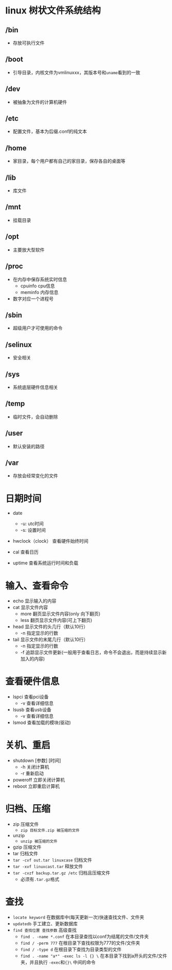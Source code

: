 # linux 树状文件系统结构
## /bin
- 存放可执行文件

## /boot
- 引导目录，内核文件为vmlinuxxx，其版本号和`uname`看到的一致

## /dev
- 被抽象为文件的计算机硬件

## /etc
- 配置文件，基本为后缀.conf的纯文本

## /home
- 家目录，每个用户都有自己的家目录，保存各自的桌面等


## /lib
- 库文件

## /mnt
- 挂载目录

## /opt
- 主要放大型软件

## /proc
- 在内存中保存系统实时信息
	- cpuinfo cpu信息
	-  meminfo 内存信息
- 数字对应一个进程号

## /sbin
- 超级用户才可使用的命令

## /selinux
- 安全相关

## /sys
- 系统底层硬件信息相关

## /temp
- 临时文件，会自动删除

## /user
- 默认安装的路径

## /var
- 存放会经常变化的文件

# 日期时间
- date
	- -u: utc时间
	- -s: 设置时间

- hwclock（clock） 查看硬件始终时间
- cal 查看日历
- uptime 查看系统运行时间和负载

# 输入、查看命令
- echo 显示输入的内容
-  cat 显示文件内容
	- more 翻页显示文件内容(only 向下翻页)
	- less 翻页显示文件内容(可上下翻页)
- head 显示文件的头几行（默认10行）
	- -n 指定显示的行数
- tail 显示文件的末尾几行（默认10行）
	- -n 指定显示的行数
	- -f 追踪显示文件更新(一般用于查看日志，命令不会退出，而是持续显示新加入的内容)

# 查看硬件信息
- lspci 查看pci设备
    - -v 查看详细信息
- lsusb 查看usb设备
    - -v 查看详细信息
- lsmod 查看加载的模块(驱动)

# 关机、重启
- shutdown [参数] [时间]
    - -h 关闭计算机
    - -r 重新启动
- poweroff 立即关闭计算机
- reboot 立即重启计算机

# 归档、压缩
- zip 压缩文件
    - `zip 目标文件.zip 被压缩的文件`
- unzip
    - `unzip 被压缩的文件`
- gzip 压缩文件
- tar 归档文件
- `tar -cvf out.tar linuxcase` 归档文件
- `tar -xvf linuxcast.tar` 释放文件
- `tar -cvzf backup.tar.gz /etc` 归档且压缩文件 
    - 必须有`.tar.gz`格式

# 查找
- `locate keyword` 在数据库中(每天更新一次)快速查找文件、文件夹
- `updatedb` 手工建立、更新数据库
- `find 查找位置 查找参数` 高级查找
    - `find . -name *.conf` 在本目录查找以conf为结尾的文件/文件夹
    - `find / -perm 777` 在根目录下查找权限为777的文件/文件夹
    - `find / -type d` 在根目录下查找为目录类型的文件
    - `find . -name "a*" -exec ls -l {} \` 在本目录下找到a开头的文件/文件夹，并且执行 `-exec`和`{}\` 中间的命令

